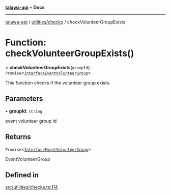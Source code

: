 [**talawa-api**](../../../README.md) • **Docs**

***

[talawa-api](../../../modules.md) / [utilities/checks](../README.md) / checkVolunteerGroupExists

# Function: checkVolunteerGroupExists()

\> **checkVolunteerGroupExists**(`groupId`): `Promise`\<[`InterfaceEventVolunteerGroup`](../../../models/EventVolunteerGroup/interfaces/InterfaceEventVolunteerGroup.md)\>

This function checks if the volunteer group exists.

## Parameters

• **groupId**: `string`

event volunteer group id

## Returns

`Promise`\<[`InterfaceEventVolunteerGroup`](../../../models/EventVolunteerGroup/interfaces/InterfaceEventVolunteerGroup.md)\>

EventVolunteerGroup

## Defined in

[src/utilities/checks.ts:114](https://github.com/PalisadoesFoundation/talawa-api/blob/bba5d82264abb62b9e358a3d3fe1af18a8a8f6e4/src/utilities/checks.ts#L114)
